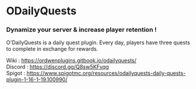 # ODailyQuests

<h3>Dynamize your server & increase player retention !</h3>

O'DailyQuests is a daily quest plugin. 
Every day, players have three quests to complete in exchange for rewards.

Wiki : https://ordwenplugins.gitbook.io/odailyquests/
<br>Discord : https://discord.gg/Q8sw5KFvqg
<br>Spigot : https://www.spigotmc.org/resources/odailyquests-daily-quests-plugin-1-16-1-19.100990/
